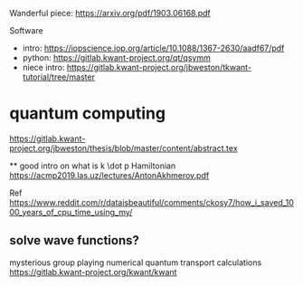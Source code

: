 Wanderful piece: https://arxiv.org/pdf/1903.06168.pdf

Software
- intro: https://iopscience.iop.org/article/10.1088/1367-2630/aadf67/pdf
- python: https://gitlab.kwant-project.org/qt/qsymm
- niece intro: https://gitlab.kwant-project.org/jbweston/tkwant-tutorial/tree/master

#  quantum computing
https://gitlab.kwant-project.org/jbweston/thesis/blob/master/content/abstract.tex

** good intro on what is k \dot p Hamiltonian
https://acmp2019.las.uz/lectures/AntonAkhmerov.pdf


Ref https://www.reddit.com/r/dataisbeautiful/comments/ckosy7/how_i_saved_1000_years_of_cpu_time_using_my/


## solve wave functions?
mysterious group playing numerical quantum transport calculations
https://gitlab.kwant-project.org/kwant/kwant
